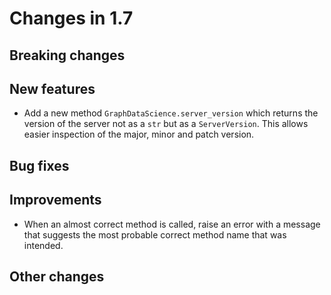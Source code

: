 # Changes in 1.7


## Breaking changes


## New features

* Add a new method `GraphDataScience.server_version` which returns the version of the server not as a `str` but as a `ServerVersion`. This allows easier inspection of the major, minor and patch version.
  

## Bug fixes


## Improvements

* When an almost correct method is called, raise an error with a message that suggests the most probable correct method name that was intended.


## Other changes
